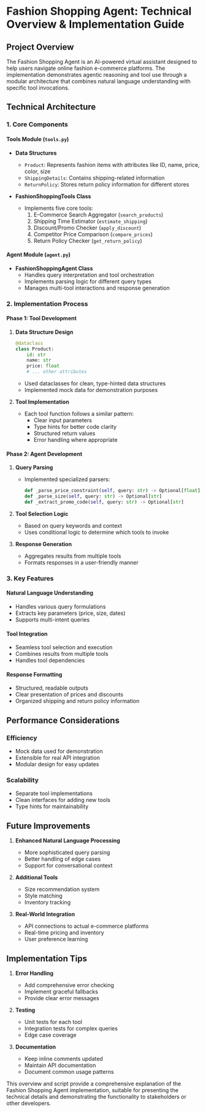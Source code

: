# Fashion Shopping Agent: Technical Overview & Implementation Guide

## Project Overview

The Fashion Shopping Agent is an AI-powered virtual assistant designed to help users navigate online fashion e-commerce platforms. The implementation demonstrates agentic reasoning and tool use through a modular architecture that combines natural language understanding with specific tool invocations.

## Technical Architecture

### 1. Core Components

#### Tools Module (`tools.py`)
- **Data Structures**
  - `Product`: Represents fashion items with attributes like ID, name, price, color, size
  - `ShippingDetails`: Contains shipping-related information
  - `ReturnPolicy`: Stores return policy information for different stores

- **FashionShoppingTools Class**
  - Implements five core tools:
    1. E-Commerce Search Aggregator (`search_products`)
    2. Shipping Time Estimator (`estimate_shipping`)
    3. Discount/Promo Checker (`apply_discount`)
    4. Competitor Price Comparison (`compare_prices`)
    5. Return Policy Checker (`get_return_policy`)

#### Agent Module (`agent.py`)
- **FashionShoppingAgent Class**
  - Handles query interpretation and tool orchestration
  - Implements parsing logic for different query types
  - Manages multi-tool interactions and response generation

### 2. Implementation Process

#### Phase 1: Tool Development
1. **Data Structure Design**
   ```python
   @dataclass
   class Product:
       id: str
       name: str
       price: float
       # ... other attributes
   ```
   - Used dataclasses for clean, type-hinted data structures
   - Implemented mock data for demonstration purposes

2. **Tool Implementation**
   - Each tool function follows a similar pattern:
     - Clear input parameters
     - Type hints for better code clarity
     - Structured return values
     - Error handling where appropriate

#### Phase 2: Agent Development
1. **Query Parsing**
   - Implemented specialized parsers:
     ```python
     def _parse_price_constraint(self, query: str) -> Optional[float]
     def _parse_size(self, query: str) -> Optional[str]
     def _extract_promo_code(self, query: str) -> Optional[str]
     ```

2. **Tool Selection Logic**
   - Based on query keywords and context
   - Uses conditional logic to determine which tools to invoke

3. **Response Generation**
   - Aggregates results from multiple tools
   - Formats responses in a user-friendly manner

### 3. Key Features

#### Natural Language Understanding
- Handles various query formulations
- Extracts key parameters (price, size, dates)
- Supports multi-intent queries

#### Tool Integration
- Seamless tool selection and execution
- Combines results from multiple tools
- Handles tool dependencies

#### Response Formatting
- Structured, readable outputs
- Clear presentation of prices and discounts
- Organized shipping and return policy information



## Performance Considerations

### Efficiency
- Mock data used for demonstration
- Extensible for real API integration
- Modular design for easy updates

### Scalability
- Separate tool implementations
- Clean interfaces for adding new tools
- Type hints for maintainability

## Future Improvements

1. **Enhanced Natural Language Processing**
   - More sophisticated query parsing
   - Better handling of edge cases
   - Support for conversational context

2. **Additional Tools**
   - Size recommendation system
   - Style matching
   - Inventory tracking

3. **Real-World Integration**
   - API connections to actual e-commerce platforms
   - Real-time pricing and inventory
   - User preference learning

## Implementation Tips

1. **Error Handling**
   - Add comprehensive error checking
   - Implement graceful fallbacks
   - Provide clear error messages

2. **Testing**
   - Unit tests for each tool
   - Integration tests for complex queries
   - Edge case coverage

3. **Documentation**
   - Keep inline comments updated
   - Maintain API documentation
   - Document common usage patterns

This overview and script provide a comprehensive explanation of the Fashion Shopping Agent implementation, suitable for presenting the technical details and demonstrating the functionality to stakeholders or other developers.
